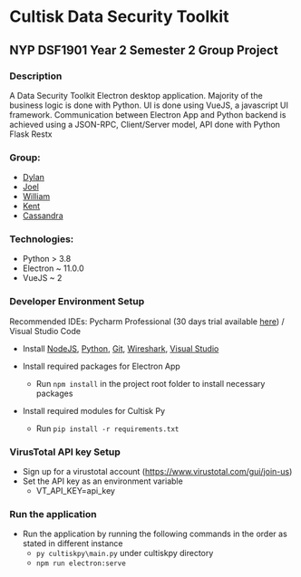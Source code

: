 # Cultisk Data Security Toolkit

## NYP DSF1901 Year 2 Semester 2 Group Project

### Description

A Data Security Toolkit Electron desktop application.
Majority of the business logic is done with Python.
UI is done using VueJS, a javascript UI framework.
Communication between Electron App and Python backend is achieved using a JSON-RPC, Client/Server model, API done with Python Flask Restx

### Group:

* [Dylan](https://github.com/Dylan-Liew)
* [Joel](https://github.com/j041)
* [William](https://github.com/willy00)
* [Kent](https://github.com/kentlow2002)
* [Cassandra](https://github.com/Cassandra-Fu)

### Technologies:
* Python > 3.8
* Electron ~ 11.0.0
* VueJS ~ 2

### Developer Environment Setup
Recommended IDEs: 
Pycharm Professional (30 days trial available [here](https://www.jetbrains.com/pycharm/download/#section=windows)) 
/ Visual Studio Code

* Install [NodeJS](https://nodejs.org/en/download/), 
  [Python](https://www.python.org/downloads/), 
  [Git](https://git-scm.com/downloads),
  [Wireshark](https://www.wireshark.org/download.html),
  [Visual Studio](https://visualstudio.microsoft.com/downloads/)
   
* Install required packages for Electron App
  * Run `npm install` in the project root folder to install necessary packages
  
* Install required modules for Cultisk Py
  * Run `pip install -r requirements.txt`
  
 ### VirusTotal API key Setup
 * Sign up for a virustotal account (https://www.virustotal.com/gui/join-us)
 * Set the API key as an environment variable
   * VT_API_KEY=api_key
  
### Run the application 
* Run the application by running the following commands in the order as stated in different instance
  * `py cultiskpy\main.py` under cultiskpy directory
  * `npm run electron:serve`
 
